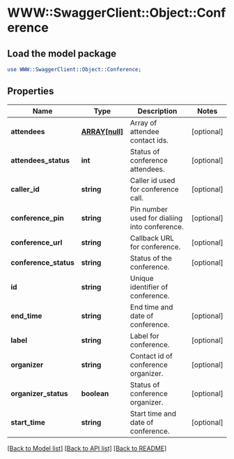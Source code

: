 # WWW::SwaggerClient::Object::Conference

## Load the model package
```perl
use WWW::SwaggerClient::Object::Conference;
```

## Properties
Name | Type | Description | Notes
------------ | ------------- | ------------- | -------------
**attendees** | [**ARRAY[null]**](.md) | Array of attendee contact ids. | [optional] 
**attendees_status** | **int** | Status of conference attendees. | [optional] 
**caller_id** | **string** | Caller id used for conference call. | [optional] 
**conference_pin** | **string** | Pin number used for dialiing into conference. | [optional] 
**conference_url** | **string** | Callback URL for conference. | [optional] 
**conference_status** | **string** | Status of the conference. | [optional] 
**id** | **string** | Unique identifier of conference. | 
**end_time** | **string** | End time and date of conference. | [optional] 
**label** | **string** | Label for conference. | [optional] 
**organizer** | **string** | Contact id of conference organizer. | [optional] 
**organizer_status** | **boolean** | Status of conference organizer. | [optional] 
**start_time** | **string** | Start time and date of conference. | [optional] 

[[Back to Model list]](../README.md#documentation-for-models) [[Back to API list]](../README.md#documentation-for-api-endpoints) [[Back to README]](../README.md)


